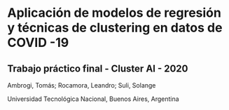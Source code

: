 # Aplicación de modelos de regresión y técnicas de clustering en datos de COVID -19
## Trabajo práctico final - Cluster AI - 2020

Ambrogi, Tomás; Rocamora, Leandro; Suli, Solange

Universidad Tecnológica Nacional, Buenos Aires, Argentina